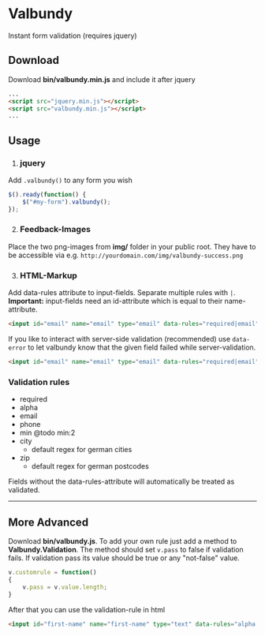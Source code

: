 # Valbundy
Instant form validation (requires jquery)

## Download
Download **bin/valbundy.min.js** and include it after jquery
```html
...
<script src="jquery.min.js"></script>
<script src="valbundy.min.js"></script>
...
```

## Usage
1. ### jquery
  Add `.valbundy()` to any form you wish
  ```javascript
  $().ready(function() {
      $("#my-form").valbundy();
  });
  ```

2. ### Feedback-Images
Place the two png-images from **img/** folder in your public root. They have to be accessible via e.g. `http://yourdomain.com/img/valbundy-success.png`

3. ### HTML-Markup
Add data-rules attribute to input-fields. Separate multiple rules with `|`. **Important:** input-fields need an id-attribute which is equal to their name-attribute.
```html
<input id="email" name="email" type="email" data-rules="required|email">
```
If you like to interact with server-side validation (recommended) use `data-error` to let valbundy know that the given field failed while server-validation.
```html
<input id="email" name="email" type="email" data-rules="required|email" data-error="1">
```

### Validation rules
- required
- alpha
- email
- phone
- min @todo min:2
- city
  - default regex for german cities
- zip
  - default regex for german postcodes

Fields without the data-rules-attribute will automatically be treated as validated.

***

## More Advanced
Download **bin/valbundy.js**. To add your own rule just add a method to **Valbundy.Validation**. The method should set `v.pass` to false if validation fails. If validation pass its value should be true or any "not-false" value.
```javascript
v.customrule = function()
{
    v.pass = v.value.length;
}
```
After that you can use the validation-rule in html
```html
<input id="first-name" name="first-name" type="text" data-rules="alpha|customrule">
```
